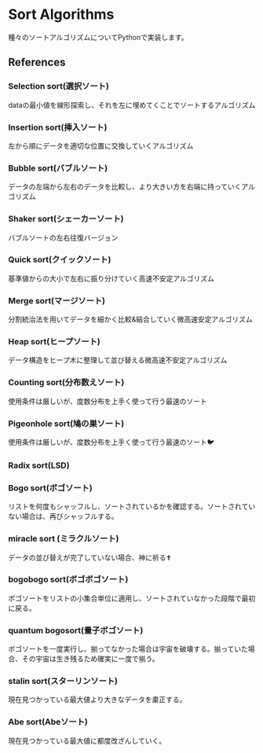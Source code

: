 # Sort Algorithms
種々のソートアルゴリズムについてPythonで実装します。

## References
### Selection sort(選択ソート)
dataの最小値を線形探索し、それを左に埋めてくことでソートするアルゴリズム

### Insertion sort(挿入ソート)
左から順にデータを適切な位置に交換していくアルゴリズム

### Bubble sort(バブルソート)
データの左端から左右のデータを比較し、より大きい方を右端に持っていくアルゴリズム

### Shaker sort(シェーカーソート)
バブルソートの左右往復バージョン

### Quick sort(クイックソート)
基準値からの大小で左右に振り分けていく高速不安定アルゴリズム

### Merge sort(マージソート)
分割統治法を用いてデータを細かく比較&結合していく微高速安定アルゴリズム

### Heap sort(ヒープソート)
データ構造をヒープ木に整理して並び替える微高速不安定アルゴリズム

### Counting sort(分布数えソート)
使用条件は厳しいが、度数分布を上手く使って行う最速のソート

### Pigeonhole sort(鳩の巣ソート)
使用条件は厳しいが、度数分布を上手く使って行う最速のソート🐦

### Radix sort(LSD)
### Bogo sort(ボゴソート)
リストを何度もシャッフルし、ソートされているかを確認する。ソートされていない場合は、再びシャッフルする。



### miracle sort (ミラクルソート)
データの並び替えが完了していない場合、神に祈る✝

### bogobogo sort(ボゴボゴソート)
ボゴソートをリストの小集合単位に適用し、ソートされていなかった段階で最初に戻る。

### quantum bogosort(量子ボゴソート)
ボゴソートを一度実行し、揃ってなかった場合は宇宙を破壊する。揃っていた場合、その宇宙は生き残るため確実に一度で揃う。

### stalin sort(スターリンソート)
現在見つかっている最大値より大きなデータを粛正する。

### Abe sort(Abeソート)
現在見つかっている最大値に都度改ざんしていく。
